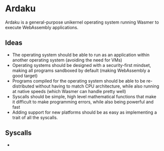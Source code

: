 # Ardaku
Ardaku is a general-purpose unikernel operating system running Wasmer to execute WebAssembly applications.

## Ideas
 - The operating system should be able to run as an application within another
   operating system (avoiding the need for VMs)
 - Operating systems should be designed with a security-first mindset, making
   all programs sandboxed by default (making WebAssembly a good target)
 - Programs compiled for the operating system should be able to be
   re-distributed without having to match CPU architecture, while also running
   at native speeds (which Wasmer can handle pretty well)
 - Syscalls should be simple, high level mathematical functions that make it
   difficult to make programming errors, while also being powerful and fast
 - Adding support for new platforms should be as easy as implementing a trait of
   all the syscalls.

## Syscalls
 - 
